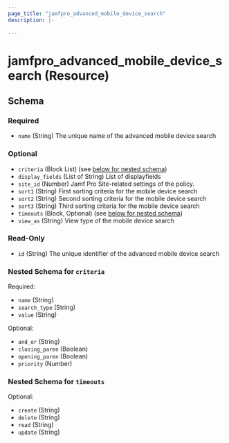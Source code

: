 ```yaml
---
page_title: "jamfpro_advanced_mobile_device_search"
description: |-
  
---
```


# jamfpro_advanced_mobile_device_search (Resource)


<!-- schema generated by tfplugindocs -->
## Schema

### Required

- `name` (String) The unique name of the advanced mobile device search

### Optional

- `criteria` (Block List) (see [below for nested schema](#nestedblock--criteria))
- `display_fields` (List of String) List of displayfields
- `site_id` (Number) Jamf Pro Site-related settings of the policy.
- `sort1` (String) First sorting criteria for the mobile device search
- `sort2` (String) Second sorting criteria for the mobile device search
- `sort3` (String) Third sorting criteria for the mobile device search
- `timeouts` (Block, Optional) (see [below for nested schema](#nestedblock--timeouts))
- `view_as` (String) View type of the mobile device search

### Read-Only

- `id` (String) The unique identifier of the advanced mobile device search

<a id="nestedblock--criteria"></a>
### Nested Schema for `criteria`

Required:

- `name` (String)
- `search_type` (String)
- `value` (String)

Optional:

- `and_or` (String)
- `closing_paren` (Boolean)
- `opening_paren` (Boolean)
- `priority` (Number)


<a id="nestedblock--timeouts"></a>
### Nested Schema for `timeouts`

Optional:

- `create` (String)
- `delete` (String)
- `read` (String)
- `update` (String)